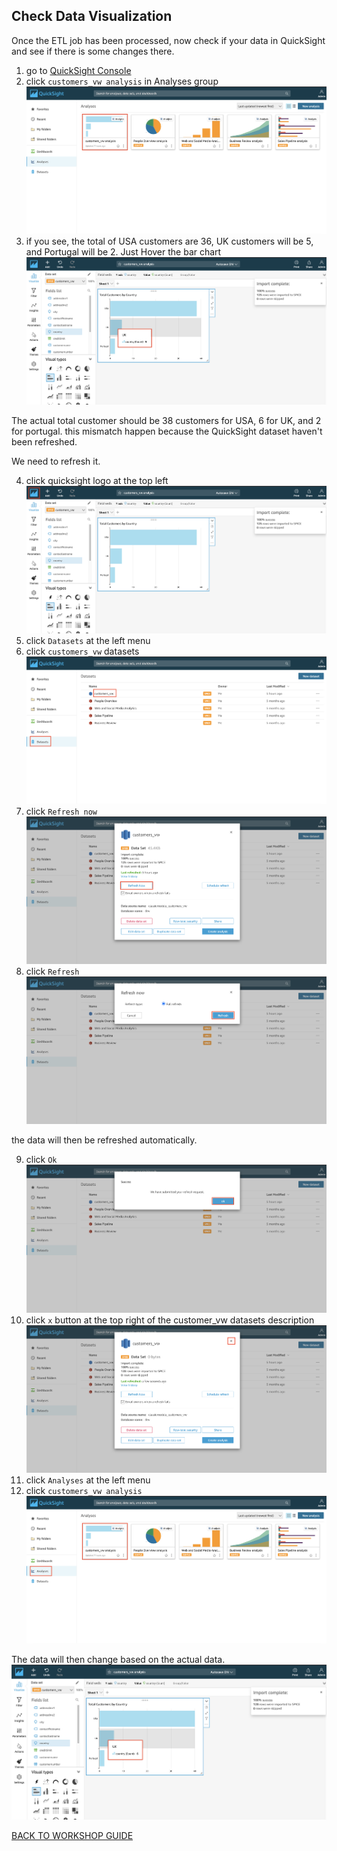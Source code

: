 ## Check Data Visualization

Once the ETL job has been processed, now check if your data in QuickSight and see if there is some changes there.

1. go to [QuickSight Console](https://us-east-1.quicksight.aws.amazon.com/sn/start)
2. click `customers_vw analysis` in Analyses group
    ![](../../images/TestDataPipeline/CheckDataViz/2.png)
3. if you see, the total of USA customers are 36, UK customers will be 5, and Portugal will be 2. Just Hover the bar chart
    ![](../../images/TestDataPipeline/CheckDataViz/3.png)

The actual total customer should be 38 customers for USA, 6 for UK, and 2 for portugal. this mismatch happen because the QuickSight dataset haven't been refreshed.

We need to refresh it.

4. click quicksight logo at the top left
    ![](../../images/TestDataPipeline/CheckDataViz/4.png)
5. click `Datasets` at the left menu
6. click `customers_vw` datasets
    ![](../../images/TestDataPipeline/CheckDataViz/6.png)
7. click `Refresh now`
    ![](../../images/TestDataPipeline/CheckDataViz/7.png)
8. click `Refresh`
    ![](../../images/TestDataPipeline/CheckDataViz/8.png)

the data will then be refreshed automatically.

9. click `Ok`
    ![](../../images/TestDataPipeline/CheckDataViz/9.png)
10. click `x` button at the top right of the customer_vw datasets description
    ![](../../images/TestDataPipeline/CheckDataViz/10.png)
11. click `Analyses` at the left menu
12. click `customers_vw analysis`
    ![](../../images/TestDataPipeline/CheckDataViz/12.png)

The data will then change based on the actual data.
    ![](../../images/TestDataPipeline/CheckDataViz/12-2.png)

[BACK TO WORKSHOP GUIDE](../../README.md)